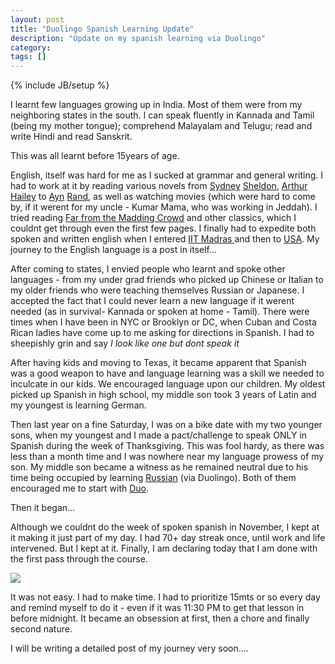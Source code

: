 ```yaml
---
layout: post
title: "Duolingo Spanish Learning Update"
description: "Update on my spanish learning via Duolingo"
category:
tags: []
---
```

{% include JB/setup %}

I learnt few languages growing up in India. Most of them were from my neighboring states in the south. I can speak fluently in Kannada and Tamil (being my mother tongue); comprehend Malayalam and Telugu; read and write Hindi and read Sanskrit.

This was all learnt before 15years of age.

English, itself was hard for me as I sucked at grammar and general writing. I had to work at it by reading various novels from <a href="https://en.wikipedia.org/wiki/Bloodline_(Sheldon_novel)">Sydney</a> <a href="https://en.wikipedia.org/wiki/Master_of_the_Game_(novel)">Sheldon</a>, <a href="https://en.wikipedia.org/wiki/Hotel_(novel)">Arthur</a> <a href="https://en.wikipedia.org/wiki/The_Moneychangers">Hailey</a> to <a href="https://en.wikipedia.org/wiki/The_Fountainhead">Ayn</a> <a href="https://www.aynrand.org/novels/atlas-shrugged">Rand</a>, as well as watching movies (which were hard to come by, if it werent for my uncle - Kumar Mama, who was working in Jeddah). I tried reading <a href="https://en.wikipedia.org/wiki/Far_from_the_Madding_Crowd">Far from the Madding Crowd</a> and other classics, which I couldnt get through even the first few pages. I finally had to expedite both spoken and written english when I entered <a href="https://www.iitm.ac.in/">IIT Madras </a> and then to <a href="http://missouri.edu/">USA</a>. My journey to the English language is a post in itself...

After coming to states, I envied people who learnt and spoke other languages - from my under grad friends who picked up Chinese or Italian to my older friends who were teaching themselves Russian or Japanese. I accepted the fact that I could never learn a new language if it werent needed (as in survival- Kannada or spoken at home - Tamil). There were times when I have been in NYC or Brooklyn or DC, when Cuban and Costa Rican ladies have come up to me asking for directions in Spanish. I had to sheepishly grin and say <i>I look like one but dont speak it</i>

After having kids and moving to Texas, it became apparent that Spanish was a good weapon to have and language learning was a skill we needed to inculcate in our kids. We encouraged language upon our children. My oldest picked up Spanish in high school, my middle son took 3 years of Latin and my youngest is learning German.

Then last year on a fine Saturday, I was on a bike date with my two younger sons, when my youngest and I made a pact/challenge to speak ONLY in Spanish during the week of Thanksgiving. This was fool hardy, as there was less than a month time and I was nowhere near my language prowess of my son. My middle son became a witness as he remained neutral due to his time being occupied by learning <a href="https://www.duolingo.com/course/ru/en/Learn-Russian-Online">Russian</a> (via Duolingo). Both of them encouraged me to start with <a href="https://www.duolingo.com/course/es/en/Learn-Spanish-Online">Duo</a>.

Then it began...

Although we couldnt do the week of spoken spanish in November, I kept at it making it just part of my day. I had 70+ day streak once, until work and life intervened. But I kept at it. Finally, I am declaring today that I am done with the first pass through the course.

<img src="https://mobileraj.github.io/assets/DuoComplete.jpg">

It was not easy. I had to make time. I had to prioritize 15mts or so every day and remind myself to do it -  even if it was 11:30 PM to get that lesson in before  midnight. It became an obsession at first, then a chore and finally second nature.

I will be writing a detailed post of my journey very soon....
